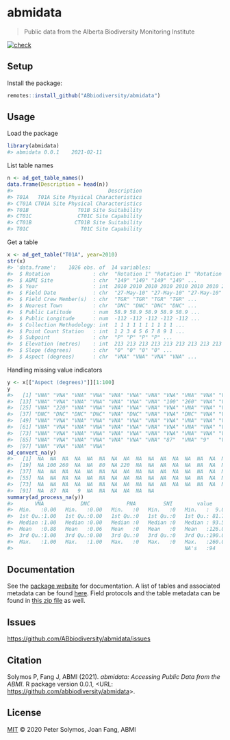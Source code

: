 # abmidata

> Public data from the Alberta Biodiversity Monitoring Institute

[![check](https://github.com/ABbiodiversity/abmidata/workflows/check/badge.svg)](analythium/covid-19)

## Setup

Install the package:

``` r
remotes::install_github("ABbiodiversity/abmidata")
```

## Usage

Load the package

``` r
library(abmidata)
#> abmidata 0.0.1    2021-02-11
```

List table names

``` r
n <- ad_get_table_names()
data.frame(Description = head(n))
#>                               Description
#> T01A   T01A Site Physical Characteristics
#> CT01A CT01A Site Physical Characteristics
#> T01B                T01B Site Suitability
#> CT01C               CT01C Site Capability
#> CT01B              CT01B Site Suitability
#> T01C                 T01C Site Capability
```

Get a table

``` r
x <- ad_get_table("T01A", year=2010)
str(x)
#> 'data.frame':    1026 obs. of  14 variables:
#>  $ Rotation              : chr  "Rotation 1" "Rotation 1" "Rotation 1" "Rotation 1" ...
#>  $ ABMI Site             : chr  "149" "149" "149" "149" ...
#>  $ Year                  : int  2010 2010 2010 2010 2010 2010 2010 2010 2010 2010 ...
#>  $ Field Date            : chr  "27-May-10" "27-May-10" "27-May-10" "27-May-10" ...
#>  $ Field Crew Member(s)  : chr  "TGR" "TGR" "TGR" "TGR" ...
#>  $ Nearest Town          : chr  "DNC" "DNC" "DNC" "DNC" ...
#>  $ Public Latitude       : num  58.9 58.9 58.9 58.9 58.9 ...
#>  $ Public Longitude      : num  -112 -112 -112 -112 -112 ...
#>  $ Collection Methodology: int  1 1 1 1 1 1 1 1 1 1 ...
#>  $ Point Count Station   : int  1 2 3 4 5 6 7 8 9 1 ...
#>  $ Subpoint              : chr  "P" "P" "P" "P" ...
#>  $ Elevation (metres)    : int  213 213 213 213 213 213 213 213 213 212 ...
#>  $ Slope (degrees)       : chr  "0" "0" "0" "0" ...
#>  $ Aspect (degrees)      : chr  "VNA" "VNA" "VNA" "VNA" ...
```

Handling missing value indicators

``` r
y <- x[["Aspect (degrees)"]][1:100]
y
#>   [1] "VNA" "VNA" "VNA" "VNA" "VNA" "VNA" "VNA" "VNA" "VNA" "VNA" "VNA" "VNA"
#>  [13] "VNA" "VNA" "VNA" "VNA" "VNA" "VNA" "VNA" "100" "260" "VNA" "VNA" "80" 
#>  [25] "VNA" "220" "VNA" "VNA" "VNA" "VNA" "VNA" "VNA" "VNA" "VNA" "VNA" "VNA"
#>  [37] "DNC" "DNC" "DNC" "DNC" "VNA" "DNC" "VNA" "VNA" "DNC" "VNA" "VNA" "VNA"
#>  [49] "VNA" "VNA" "VNA" "VNA" "VNA" "VNA" "VNA" "VNA" "VNA" "VNA" "VNA" "VNA"
#>  [61] "VNA" "VNA" "VNA" "VNA" "VNA" "VNA" "VNA" "VNA" "VNA" "VNA" "VNA" "VNA"
#>  [73] "VNA" "VNA" "VNA" "VNA" "VNA" "VNA" "VNA" "VNA" "VNA" "VNA" "VNA" "VNA"
#>  [85] "VNA" "VNA" "VNA" "VNA" "VNA" "VNA" "VNA" "87"  "VNA" "9"   "VNA" "VNA"
#>  [97] "VNA" "VNA" "VNA" "VNA"
ad_convert_na(y)
#>   [1]  NA  NA  NA  NA  NA  NA  NA  NA  NA  NA  NA  NA  NA  NA  NA  NA  NA  NA
#>  [19]  NA 100 260  NA  NA  80  NA 220  NA  NA  NA  NA  NA  NA  NA  NA  NA  NA
#>  [37]  NA  NA  NA  NA  NA  NA  NA  NA  NA  NA  NA  NA  NA  NA  NA  NA  NA  NA
#>  [55]  NA  NA  NA  NA  NA  NA  NA  NA  NA  NA  NA  NA  NA  NA  NA  NA  NA  NA
#>  [73]  NA  NA  NA  NA  NA  NA  NA  NA  NA  NA  NA  NA  NA  NA  NA  NA  NA  NA
#>  [91]  NA  87  NA   9  NA  NA  NA  NA  NA  NA
summary(ad_process_na(y))
#>       VNA            DNC            PNA         SNI        value       
#>  Min.   :0.00   Min.   :0.00   Min.   :0   Min.   :0   Min.   :  9.00  
#>  1st Qu.:1.00   1st Qu.:0.00   1st Qu.:0   1st Qu.:0   1st Qu.: 81.75  
#>  Median :1.00   Median :0.00   Median :0   Median :0   Median : 93.50  
#>  Mean   :0.88   Mean   :0.06   Mean   :0   Mean   :0   Mean   :126.00  
#>  3rd Qu.:1.00   3rd Qu.:0.00   3rd Qu.:0   3rd Qu.:0   3rd Qu.:190.00  
#>  Max.   :1.00   Max.   :1.00   Max.   :0   Max.   :0   Max.   :260.00  
#>                                                        NA's   :94
```

## Documentation

See the [package website](https://abbiodiversity.github.io/abmidata) for
documentation. A list of tables and associated metadata can be found
[here](https://abbiodiversity.github.io/abmidata/articles/abmidata02-metadata.html).
Field protocols and the table metadata can be found in [this zip
file](https://github.com/ABbiodiversity/abmidata/raw/master/metadata/DESCRIPTIONDATA.zip)
as well.

## Issues

<https://github.com/ABbiodiversity/abmidata/issues>

## Citation

Solymos P, Fang J, ABMI (2021). *abmidata: Accessing Public Data from
the ABMI*. R package version 0.0.1, \<URL:
<https://github.com/abbiodiversity/abmidata>\>.

## License

[MIT](LICENSE) © 2020 Peter Solymos, Joan Fang, ABMI
